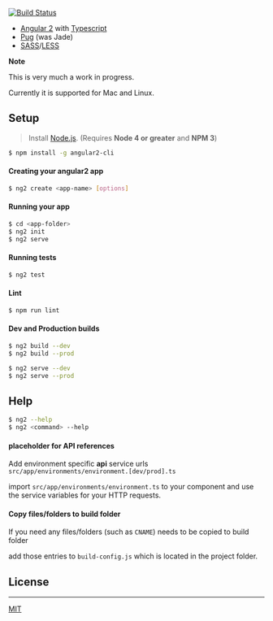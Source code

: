 [![Build Status](https://travis-ci.org/madhusudhand/angular2-cli.svg?branch=master)](https://travis-ci.org/madhusudhand/angular2-cli)

* [Angular 2][angular] with [Typescript][ts]
* [Pug] (was Jade)
* [SASS]/[LESS]

**Note**

This is very much a work in progress.

Currently it is supported for Mac and Linux.


## Setup

> Install [Node.js].
(Requires **Node 4 or greater** and **NPM 3**)

```sh
$ npm install -g angular2-cli
```

#### Creating your angular2 app

```sh
$ ng2 create <app-name> [options]
```

#### Running your app

```sh
$ cd <app-folder>
$ ng2 init
$ ng2 serve
```

#### Running tests

```sh
$ ng2 test
```

#### Lint

```sh
$ npm run lint
```

#### Dev and Production builds

```sh
$ ng2 build --dev
$ ng2 build --prod

$ ng2 serve --dev
$ ng2 serve --prod
```

## Help

```sh
$ ng2 --help
$ ng2 <command> --help
```

#### placeholder for API references

Add environment specific **api** service urls `src/app/environments/environment.[dev/prod].ts`

import `src/app/environments/environment.ts` to your component and use the service variables for your HTTP requests.

#### Copy files/folders to build folder

If you need any files/folders (such as `CNAME`) needs to be copied to build folder

add those entries to `build-config.js` which is located in the project folder.

## License
----

[MIT]


   [angular]: <angular.io>
   [ut]: <https://docs.angularjs.org/guide/unit-testing>
   [ts]: <http://www.typescriptlang.org>
   [pug]: <http://jade-lang.com>
   [SASS]: <http://sass-lang.com>
   [LESS]: <http://lesscss.org>
   [node.js]: <http://nodejs.org>
   [MIT]: <https://github.com/madhusudhand/angular2-cli/blob/master/LICENSE>
